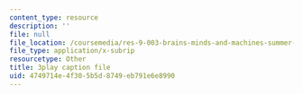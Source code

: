 ```yaml
---
content_type: resource
description: ''
file: null
file_location: /coursemedia/res-9-003-brains-minds-and-machines-summer-course-summer-2015/4749714e4f305b5d8749eb791e6e8990_NRygklHAoEw.vtt
file_type: application/x-subrip
resourcetype: Other
title: 3play caption file
uid: 4749714e-4f30-5b5d-8749-eb791e6e8990
---
```

